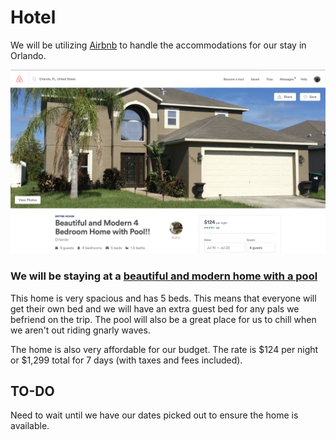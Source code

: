 # Hotel
We will be utilizing [Airbnb](https://www.airbnb.com/) to handle the accommodations
for our stay in Orlando.

![alt text](https://github.com/jtw449/softwareengineeringtripproject/blob/master/hotel/hotel-pic.png "Hotel")

### We will be staying at a [beautiful and modern home with a pool](https://www.airbnb.com/rooms/14662246?s=51)
This home is very spacious and has 5 beds. This means that everyone will get their own bed and we will have an extra guest bed for any pals we befriend on the trip. The pool will also be a great place for us to chill when we aren't out riding gnarly waves.

The home is also very affordable for our budget. The rate is $124 per night or $1,299 total for 7 days (with taxes and fees included).

## TO-DO
Need to wait until we have our dates picked out to ensure the home is available.
